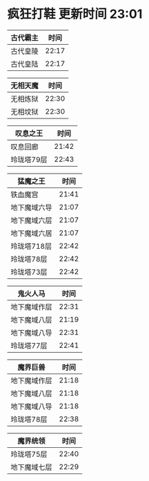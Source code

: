 # 疯狂打鞋 更新时间 23:01

| 古代霸主   | 时间    |
|--------|-------|
| 古代皇陵 | 22:17 |
| 古代皇陆 | 22:17 |

| 无相天魔   | 时间    |
|--------|-------|
| 无相炼狱 | 22:30 |
| 无相坟狱 | 22:30 |

| 叹息之王   | 时间    |
|--------|-------|
| 叹息回廊 | 21:42 |
| 玲珑塔79层 | 22:43 |

| 猛魔之王   | 时间    |
|--------|-------|
| 铁血魔宫 | 21:41 |
| 地下魔域六导 | 21:07 |
| 地下魔域六层 | 21:07 |
| 地下魔域六居 | 21:07 |
| 玲珑塔718层 | 22:42 |
| 玲珑塔78层 | 22:42 |
| 玲珑塔73层 | 22:42 |

| 鬼火人马   | 时间    |
|--------|-------|
| 地下魔域作层 | 22:31 |
| 地下魔域八层 | 21:19 |
| 地下魔域八导 | 22:31 |
| 玲珑塔77层 | 22:41 |

| 魔界巨兽   | 时间    |
|--------|-------|
| 地下魔域作层 | 21:18 |
| 地下魔域八层 | 21:18 |
| 地下魔域八导 | 21:18 |
| 玲珑塔78层 | 22:38 |

| 魔界统领   | 时间    |
|--------|-------|
| 玲珑塔75层 | 22:40 |
| 地下魔域七层 | 22:29 |